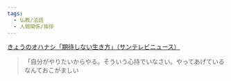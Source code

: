 ```yaml
---
tags:
  - 仏教/法話
  - 人間関係/挨拶
---
```

[きょうのオハナシ「期待しない生き方」（サンテレビニュース）](https://news.line.me/detail/oa-suntvnews/8ki0v8vzyuev)

>「自分がやりたいからやる。そういう心持でいなさい。やってあげているなんておこがましい


